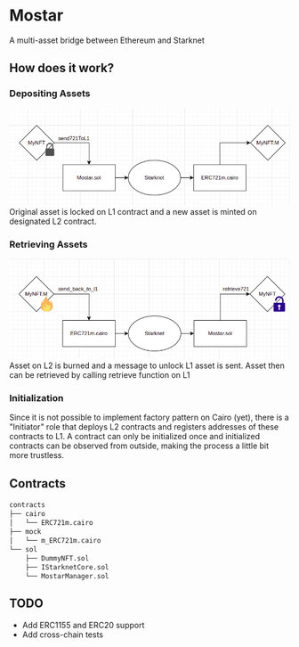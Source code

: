 # Mostar
A multi-asset bridge between Ethereum and Starknet

## How does it work?

### Depositing Assets
![Depositing Asset](./assets/deposit.png)
Original asset is locked on L1 contract and a new asset is minted on designated L2 contract.


### Retrieving Assets
![Depositing Asset](./assets/retrieve.png)
Asset on L2 is burned and a message to unlock L1 asset is sent. Asset then can be retrieved by calling retrieve function on L1

### Initialization
Since it is not possible to implement factory pattern on Cairo (yet), there is a "Initiator" role that deploys L2 contracts and registers addresses of these contracts to L1. A contract can only be initialized once and initialized contracts can be observed from outside, making the process a little bit more trustless.

## Contracts

```
contracts
├── cairo
│   └── ERC721m.cairo
├── mock
│   └── m_ERC721m.cairo
└── sol
    ├── DummyNFT.sol
    ├── IStarknetCore.sol
    └── MostarManager.sol
```

## TODO

- Add ERC1155 and ERC20 support
- Add cross-chain tests